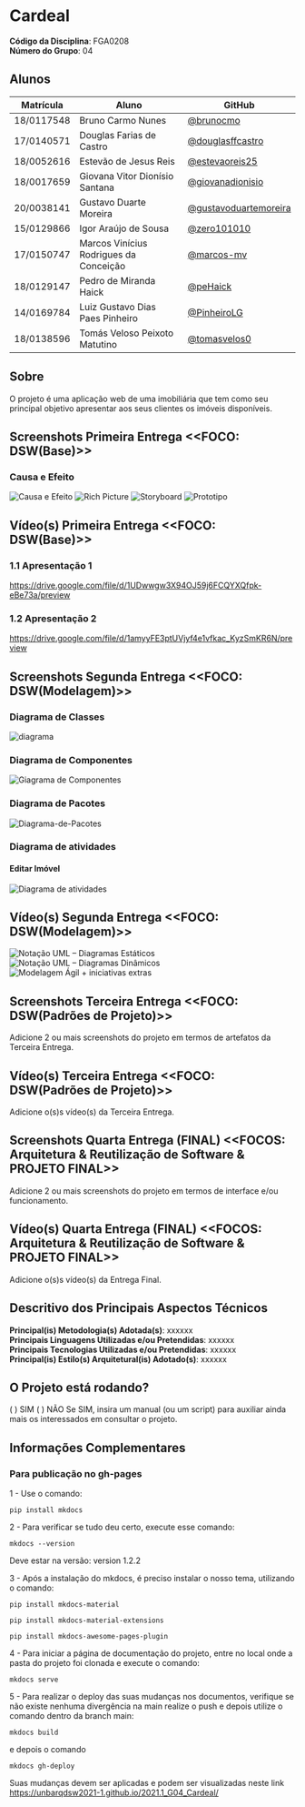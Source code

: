 # Cardeal

**Código da Disciplina**: FGA0208<br>
**Número do Grupo**: 04<br>

## Alunos
|Matrícula | Aluno | GitHub |
| -- | -- | -- |
| 18/0117548  |  Bruno Carmo Nunes | [@brunocmo](https://github.com/brunocmo) |
| 17/0140571  |  Douglas Farias de Castro | [@douglasffcastro](https://github.com/douglasffcastro) |
| 18/0052616  |  Estevão de Jesus Reis | [@estevaoreis25](https://github.com/estevaoreis25) |
| 18/0017659  |  Giovana Vitor Dionísio Santana | [@giovanadionisio](https://github.com/giovanadionisio) |
| 20/0038141  |  Gustavo Duarte Moreira | [@gustavoduartemoreira](https://github.com/gustavoduartemoreira) |
| 15/0129866  |  Igor Araújo de Sousa | [@zero101010](https://github.com/zero101010) |
| 17/0150747  |  Marcos Vinícius Rodrigues da Conceição | [@marcos-mv](https://github.com/marcos-mv) |
| 18/0129147  |  Pedro de Miranda Haick | [@peHaick](https://github.com/peHaick) |
| 14/0169784  |  Luiz Gustavo Dias Paes Pinheiro | [@PinheiroLG](https://github.com/PinheiroLG) |
| 18/0138596  |  Tomás Veloso Peixoto Matutino | [@tomasvelos0](https://github.com/tomasvelos0) |

## Sobre 

O projeto é uma aplicação web de uma imobiliária que tem como seu principal objetivo apresentar aos seus clientes os imóveis disponíveis.

## Screenshots Primeira Entrega <<FOCO: DSW(Base)>>
### Causa e Efeito
![Causa e Efeito](./docs/screenshots/causa-efeito.png)
![Rich Picture](./docs/screenshots/rich-picture.png)
![Storyboard](./docs/screenshots/storyboard.png)
![Prototipo](./docs/screenshots/prototipo.png)

## Vídeo(s) Primeira Entrega <<FOCO: DSW(Base)>>
### 1.1 Apresentação 1
https://drive.google.com/file/d/1UDwwgw3X94OJ59j6FCQYXQfpk-eBe73a/preview

### 1.2 Apresentação 2
https://drive.google.com/file/d/1amyyFE3ptUVjyf4e1vfkac_KyzSmKR6N/preview 

## Screenshots Segunda Entrega <<FOCO: DSW(Modelagem)>>

### Diagrama de Classes
![diagrama](https://i.imgur.com/zNwVOKz.png)
### Diagrama de Componentes
![Giagrama de Componentes](./docs/modelagem/img/diagramaComponentes.jpeg)

### Diagrama de Pacotes
![Diagrama-de-Pacotes](./docs/desenhoSoftwareBase/img/diagrama_pacotes.png)

### Diagrama de atividades
#### Editar Imóvel
![Diagrama de atividades](./docs/modelagem/diagramas_de_atividade/editar_imóvel.svg)

## Vídeo(s) Segunda Entrega <<FOCO: DSW(Modelagem)>>
![Notação UML – Diagramas Estáticos](https://youtu.be/2ntMRX4Njvs)
![Notação UML – Diagramas Dinâmicos](https://youtu.be/O4vlXzG3z3M)
![Modelagem Ágil + iniciativas extras](https://youtu.be/7kLH5GGu5mU)

## Screenshots Terceira Entrega <<FOCO: DSW(Padrões de Projeto)>>
Adicione 2 ou mais screenshots do projeto em termos de artefatos da Terceira Entrega.

## Vídeo(s) Terceira Entrega <<FOCO: DSW(Padrões de Projeto)>>
Adicione o(s)s vídeo(s) da Terceira Entrega.

## Screenshots Quarta Entrega (FINAL) <<FOCOS: Arquitetura & Reutilização de Software & PROJETO FINAL>>
Adicione 2 ou mais screenshots do projeto em termos de interface e/ou funcionamento.

## Vídeo(s) Quarta Entrega (FINAL) <<FOCOS: Arquitetura & Reutilização de Software & PROJETO FINAL>>
Adicione o(s)s vídeo(s) da Entrega Final.

## Descritivo dos Principais Aspectos Técnicos 
**Principal(is) Metodologia(s) Adotada(s)**: xxxxxx<br>
**Principais Linguagens Utilizadas e/ou Pretendidas**: xxxxxx<br>
**Principais Tecnologias Utilizadas e/ou Pretendidas**: xxxxxx<br>
**Principal(is) Estilo(s) Arquitetural(is) Adotado(s)**: xxxxxx<br>

## O Projeto está rodando?
( ) SIM
( ) NÃO
Se SIM, insira um manual (ou um script) para auxiliar ainda mais os interessados em consultar o projeto.

## Informações Complementares 

### Para publicação no gh-pages

1 - Use o comando:

```pip install mkdocs```

2 - Para verificar se tudo deu certo, execute esse comando:

```mkdocs --version```

Deve estar na versão: version 1.2.2

3 - Após a instalação do mkdocs, é preciso instalar o nosso tema, utilizando o comando:

```pip install mkdocs-material```

```pip install mkdocs-material-extensions```

```pip install mkdocs-awesome-pages-plugin```

4 - Para iniciar a página de documentação do projeto, entre no local onde a pasta do projeto foi clonada e execute o comando:

```mkdocs serve```

5 - Para realizar o deploy das suas mudanças nos documentos, verifique se não existe nenhuma divergência na main realize o push e depois utilize o comando dentro da branch main:

```mkdocs build```


 e depois o comando

```mkdocs gh-deploy``` 

Suas mudanças devem ser aplicadas e podem ser visualizadas neste link https://unbarqdsw2021-1.github.io/2021.1_G04_Cardeal/

